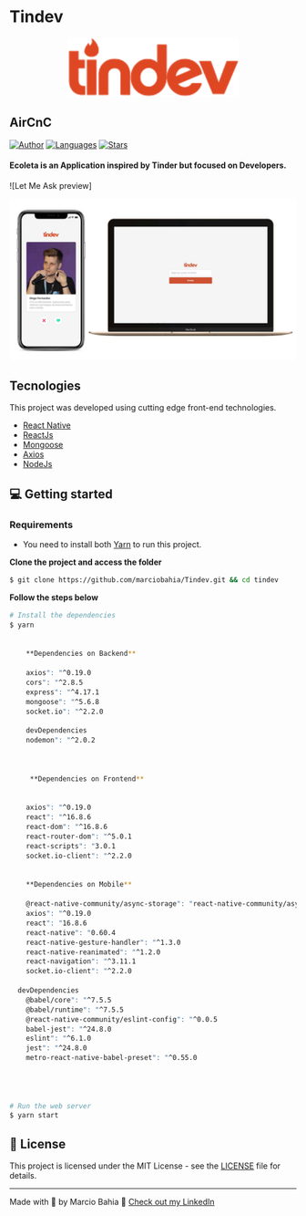 # Tindev


<div align="center">
  <img src="https://github.com/marciobahia/Tindev/blob/master/Frontend/src/assets/logo.svg" width="300" >
</div>

## AirCnC #

[![Author](https://img.shields.io/badge/author-marciobahia-835AFD?style=flat-square)](https://github.com/marciobahia)
[![Languages](https://img.shields.io/github/languages/count/josepholiveira/letmeask?color=%23835AFD&style=flat-square)](#)
[![Stars](https://img.shields.io/github/stars/marciobahia/letmeask?color=835AFD&style=flat-square)](https://github.com/marciobahia/letmeask/stargazers)

<h4 align="left">
Ecoleta is an Application inspired by Tinder but focused on Developers.
</h4>

![Let Me Ask preview]


<img src="https://github.com/marciobahia/Tindev/blob/master/Frontend/src/assets/Tindev.jpg" >


## Tecnologies

This project was developed using cutting edge front-end technologies.


- [React Native](https://reactnative.dev)
- [ReactJs](https://reactjs.org/)
- [Mongoose](https://mongoosejs.com)
- [Axios](https://github.com/axios/axios)
- [NodeJs](https://nodejs.org/en/download/)



## 💻 Getting started

### Requirements

- You need to install both [Yarn](https://yarnpkg.com/) to run this project.

**Clone the project and access the folder**

```bash
$ git clone https://github.com/marciobahia/Tindev.git && cd tindev
```

**Follow the steps below**

```bash
# Install the dependencies
$ yarn


    **Dependencies on Backend**

    axios": "^0.19.0
    cors": "^2.8.5
    express": "^4.17.1
    mongoose": "^5.6.8
    socket.io": "^2.2.0
    
    devDependencies
    nodemon": "^2.0.2
  
    
  
     **Dependencies on Frontend**

    
    axios": "^0.19.0
    react": "^16.8.6
    react-dom": "^16.8.6
    react-router-dom": "^5.0.1
    react-scripts": "3.0.1
    socket.io-client": "^2.2.0
    
    
    **Dependencies on Mobile**
    
    @react-native-community/async-storage": "react-native-community/async-storage
    axios": "^0.19.0
    react": "16.8.6
    react-native": "0.60.4
    react-native-gesture-handler": "^1.3.0
    react-native-reanimated": "^1.2.0
    react-navigation": "^3.11.1
    socket.io-client": "^2.2.0
  
  devDependencies
    @babel/core": "^7.5.5
    @babel/runtime": "^7.5.5
    @react-native-community/eslint-config": "^0.0.5
    babel-jest": "^24.8.0
    eslint": "^6.1.0
    jest": "^24.8.0
    metro-react-native-babel-preset": "^0.55.0
    



# Run the web server
$ yarn start
```


## 📝 License

This project is licensed under the MIT License - see the [LICENSE](LICENSE) file for details.

---

Made with 💜 by Marcio Bahia 👋 [Check out my LinkedIn](https://www.linkedin.com/in/márcio-sella-bahia-9b73bb19b/)


